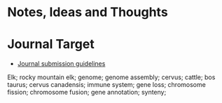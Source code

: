 # Notes, Ideas and Thoughts

# Journal Target

* [Journal submission guidelines](link)

Elk; rocky mountain elk; genome; genome assembly; cervus; cattle; bos taurus; cervus canadensis; immune system; gene loss; chromosome fission; chromosome fusion; gene annotation; synteny; 
